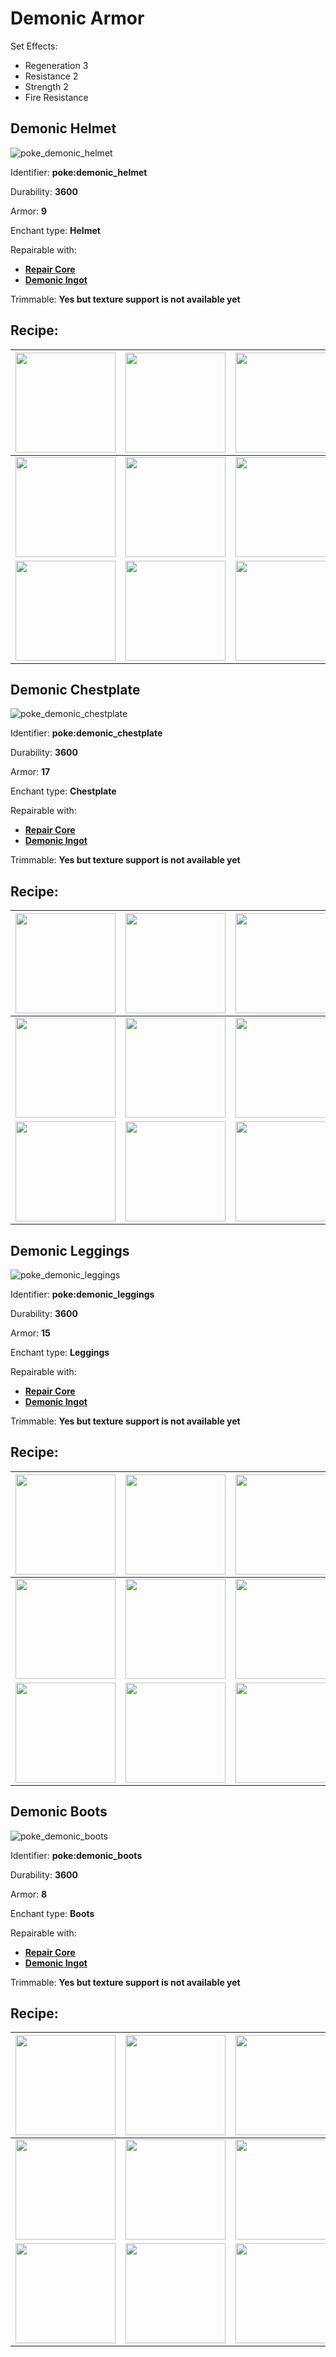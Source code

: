 # Demonic Armor

Set Effects:
* Regeneration 3
* Resistance 2
* Strength 2
* Fire Resistance

## Demonic Helmet
![poke_demonic_helmet](https://github.com/ItsMePok/PFE/assets/136857747/b3cd0709-a33b-48e0-96c6-38cef9021655)

Identifier: **poke:demonic_helmet**

Durability: **3600**

Armor: **9**

Enchant type: **Helmet**

Repairable with:
* **[Repair Core](https://pfewiki.gitbook.io/home/items/cores/repair-core)**
* **[Demonic Ingot](https://pfewiki.gitbook.io/home/items/ingots/demonic-ingot)**

Trimmable: **Yes but texture support is not available yet**

## Recipe:

|<a href="https://pfewiki.gitbook.io/home/blocks/ore-blocks/demonic-block"><img src="https://github.com/user-attachments/assets/e550ae03-d155-4182-bea5-16e7cbbce30f" width="160"/></a>|<a href="https://github.com/ItsMePok/PFE/wiki/Knightling-Helmet"><img src="https://github.com/ItsMePok/PFE/assets/136857747/e0957c68-25ab-47ac-b92d-d8f3d6ef0a85" width="160"/></a>|<a href="https://pfewiki.gitbook.io/home/blocks/ore-blocks/demonic-block"><img src="https://github.com/user-attachments/assets/e550ae03-d155-4182-bea5-16e7cbbce30f" width="160"/></a>|
|---|---|---|
|<a href="https://pfewiki.gitbook.io/home/blocks/ore-blocks/demonic-block"><img src="https://github.com/user-attachments/assets/e550ae03-d155-4182-bea5-16e7cbbce30f" width="160"/></a>|<a href="https://github.com/ItsMePok/PFE/wiki/Diamond-Upgrade-Core"><img src="https://github.com/ItsMePok/PFE/assets/136857747/cd2e69eb-3e99-470c-89c4-ddf91c05de21" width="160"/></a>|<a href="https://pfewiki.gitbook.io/home/blocks/ore-blocks/demonic-block"><img src="https://github.com/user-attachments/assets/e550ae03-d155-4182-bea5-16e7cbbce30f" width="160"/></a>|
|<a href="https://pfewiki.gitbook.io/home/blocks/ore-blocks/demonic-block"><img src="https://github.com/user-attachments/assets/e550ae03-d155-4182-bea5-16e7cbbce30f" width="160"/></a>|<a href="https://github.com/ItsMePok/PFE/wiki/Hellish-Armor#hellish-helmet"><img src="https://github.com/ItsMePok/PFE/assets/136857747/6f025fd5-02df-43bc-9b58-28ec571fd504" width="160"/></a>|<a href="https://pfewiki.gitbook.io/home/blocks/ore-blocks/demonic-block"><img src="https://github.com/user-attachments/assets/e550ae03-d155-4182-bea5-16e7cbbce30f" width="160"/></a>|

## Demonic Chestplate
![poke_demonic_chestplate](https://github.com/ItsMePok/PFE/assets/136857747/318cf86b-98c3-4e46-ac31-c84c1c11a34c)

Identifier: **poke:demonic_chestplate**

Durability: **3600**

Armor: **17**

Enchant type: **Chestplate**

Repairable with:
* **[Repair Core](https://pfewiki.gitbook.io/home/items/cores/repair-core)**
* **[Demonic Ingot](https://pfewiki.gitbook.io/home/items/ingots/demonic-ingot)**

Trimmable: **Yes but texture support is not available yet**

## Recipe:

|<a href="https://pfewiki.gitbook.io/home/blocks/ore-blocks/demonic-block"><img src="https://github.com/user-attachments/assets/e550ae03-d155-4182-bea5-16e7cbbce30f" width="160"/></a>|<a href="https://pfewiki.gitbook.io/home/blocks/ore-blocks/demonic-block"><img src="https://github.com/user-attachments/assets/e550ae03-d155-4182-bea5-16e7cbbce30f" width="160"/></a>|<a href="https://pfewiki.gitbook.io/home/blocks/ore-blocks/demonic-block"><img src="https://github.com/user-attachments/assets/e550ae03-d155-4182-bea5-16e7cbbce30f" width="160"/></a>|
|---|---|---|
|<a href="https://pfewiki.gitbook.io/home/blocks/ore-blocks/demonic-block"><img src="https://github.com/user-attachments/assets/e550ae03-d155-4182-bea5-16e7cbbce30f" width="160"/></a>|<a href="https://github.com/ItsMePok/PFE/wiki/Diamond-Upgrade-Core"><img src="https://github.com/ItsMePok/PFE/assets/136857747/cd2e69eb-3e99-470c-89c4-ddf91c05de21" width="160"/></a>|<a href="https://pfewiki.gitbook.io/home/blocks/ore-blocks/demonic-block"><img src="https://github.com/user-attachments/assets/e550ae03-d155-4182-bea5-16e7cbbce30f" width="160"/></a>|
|<a href="https://pfewiki.gitbook.io/home/blocks/ore-blocks/demonic-block"><img src="https://github.com/user-attachments/assets/e550ae03-d155-4182-bea5-16e7cbbce30f" width="160"/></a>|<a href="https://github.com/ItsMePok/PFE/wiki/Hellish-Armor#hellish-chestplate"><img src="https://github.com/ItsMePok/PFE/assets/136857747/2a9d0396-f4dc-46ad-bfbd-0d2fea10128b" width="160"/></a>|<a href="https://pfewiki.gitbook.io/home/blocks/ore-blocks/demonic-block"><img src="https://github.com/user-attachments/assets/e550ae03-d155-4182-bea5-16e7cbbce30f" width="160"/></a>|

## Demonic Leggings
![poke_demonic_leggings](https://github.com/ItsMePok/PFE/assets/136857747/c76d8338-8a22-45f8-8660-a3dfeebf7b1c)

Identifier: **poke:demonic_leggings**

Durability: **3600**

Armor: **15**

Enchant type: **Leggings**

Repairable with:
* **[Repair Core](https://pfewiki.gitbook.io/home/items/cores/repair-core)**
* **[Demonic Ingot](https://pfewiki.gitbook.io/home/items/ingots/demonic-ingot)**

Trimmable: **Yes but texture support is not available yet**

## Recipe:


|<a href="https://pfewiki.gitbook.io/home/blocks/ore-blocks/demonic-block"><img src="https://github.com/user-attachments/assets/e550ae03-d155-4182-bea5-16e7cbbce30f" width="160"/></a>|<a href="https://pfewiki.gitbook.io/home/blocks/ore-blocks/demonic-block"><img src="https://github.com/user-attachments/assets/e550ae03-d155-4182-bea5-16e7cbbce30f" width="160"/></a>|<a href="https://pfewiki.gitbook.io/home/blocks/ore-blocks/demonic-block"><img src="https://github.com/user-attachments/assets/e550ae03-d155-4182-bea5-16e7cbbce30f" width="160"/></a>|
|---|---|---|
|<a href="https://pfewiki.gitbook.io/home/blocks/ore-blocks/demonic-block"><img src="https://github.com/user-attachments/assets/e550ae03-d155-4182-bea5-16e7cbbce30f" width="160"/></a>|<a href="https://github.com/ItsMePok/PFE/wiki/Diamond-Upgrade-Core"><img src="https://github.com/ItsMePok/PFE/assets/136857747/cd2e69eb-3e99-470c-89c4-ddf91c05de21" width="160"/></a>|<a href="https://pfewiki.gitbook.io/home/blocks/ore-blocks/demonic-block"><img src="https://github.com/user-attachments/assets/e550ae03-d155-4182-bea5-16e7cbbce30f" width="160"/></a>|
|<a href="https://pfewiki.gitbook.io/home/blocks/ore-blocks/demonic-block"><img src="https://github.com/user-attachments/assets/e550ae03-d155-4182-bea5-16e7cbbce30f" width="160"/></a>|<a href="https://github.com/ItsMePok/PFE/wiki/Hellish-Armor#hellish-leggings"><img src="https://github.com/ItsMePok/PFE/assets/136857747/66dac546-c92e-4dac-beb7-1534fe821dfe" width="160"/></a>|<a href="https://pfewiki.gitbook.io/home/blocks/ore-blocks/demonic-block"><img src="https://github.com/user-attachments/assets/e550ae03-d155-4182-bea5-16e7cbbce30f" width="160"/></a>|

## Demonic Boots
![poke_demonic_boots](https://github.com/ItsMePok/PFE/assets/136857747/f8df8bba-42a0-4092-8afc-21b84fa9c8fe)

Identifier: **poke:demonic_boots**

Durability: **3600**

Armor: **8**

Enchant type: **Boots**

Repairable with:
* **[Repair Core](https://pfewiki.gitbook.io/home/items/cores/repair-core)**
* **[Demonic Ingot](https://pfewiki.gitbook.io/home/items/ingots/demonic-ingot)**

Trimmable: **Yes but texture support is not available yet**

## Recipe:

|<a href="https://pfewiki.gitbook.io/home/blocks/ore-blocks/demonic-block"><img src="https://github.com/user-attachments/assets/e550ae03-d155-4182-bea5-16e7cbbce30f" width="160"/></a>|<a href="https://pfewiki.gitbook.io/home/blocks/ore-blocks/demonic-block"><img src="https://github.com/user-attachments/assets/e550ae03-d155-4182-bea5-16e7cbbce30f" width="160"/></a>|<a href="https://pfewiki.gitbook.io/home/blocks/ore-blocks/demonic-block"><img src="https://github.com/user-attachments/assets/e550ae03-d155-4182-bea5-16e7cbbce30f" width="160"/></a>|
|---|---|---|
|<a href="https://pfewiki.gitbook.io/home/blocks/ore-blocks/demonic-block"><img src="https://github.com/user-attachments/assets/e550ae03-d155-4182-bea5-16e7cbbce30f" width="160"/></a>|<a href="https://github.com/ItsMePok/PFE/wiki/Diamond-Upgrade-Core"><img src="https://github.com/ItsMePok/PFE/assets/136857747/cd2e69eb-3e99-470c-89c4-ddf91c05de21" width="160"/></a>|<a href="https://pfewiki.gitbook.io/home/blocks/ore-blocks/demonic-block"><img src="https://github.com/user-attachments/assets/e550ae03-d155-4182-bea5-16e7cbbce30f" width="160"/></a>|
|<a href="https://pfewiki.gitbook.io/home/blocks/ore-blocks/demonic-block"><img src="https://github.com/user-attachments/assets/e550ae03-d155-4182-bea5-16e7cbbce30f" width="160"/></a>|<a href="https://github.com/ItsMePok/PFE/wiki/Hellish-Armor#hellish-boots"><img src="https://github.com/ItsMePok/PFE/assets/136857747/cd6c940c-27ff-47a0-be53-33bc02b97593" width="160"/></a>|<a href="https://pfewiki.gitbook.io/home/blocks/ore-blocks/demonic-block"><img src="https://github.com/user-attachments/assets/e550ae03-d155-4182-bea5-16e7cbbce30f" width="160"/></a>|